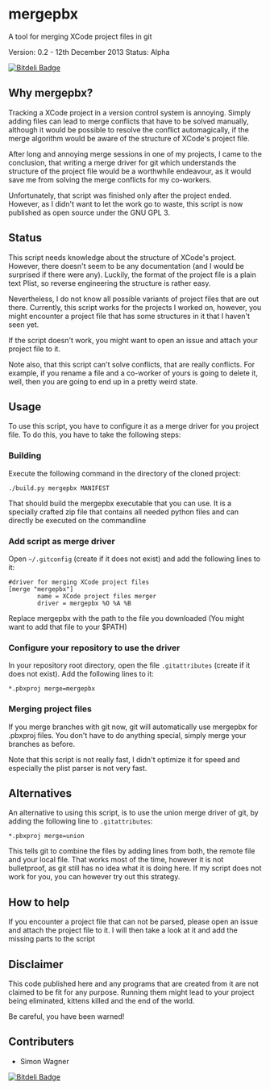 # mergepbx #

A tool for merging XCode project files in git

Version: 0.2 - 12th December 2013
Status: Alpha

[![Bitdeli Badge](https://d2weczhvl823v0.cloudfront.net/simonwagner/mergepbx/trend.png)](https://bitdeli.com/free "Bitdeli Badge")

## Why mergepbx? ##

Tracking a XCode project in a version control system is annoying. Simply adding files can lead to merge conflicts that have to be solved manually, although it would be possible to resolve the conflict automagically, if the merge algorithm would be aware of the structure of XCode's project file.

After long and annoying merge sessions in one of my projects, I came to the conclusion, that writing a merge driver for git which understands the structure of the project file would be a worthwhile endeavour, as it would save me from solving the merge conflicts for my co-workers.

Unfortunately, that script was finished only after the project ended. However, as I didn't want to let the work go to waste, this script is now published as open source under the GNU GPL 3.

## Status ##

This script needs knowledge about the structure of XCode's project. However, there doesn't seem to be any documentation (and I would be surprised if there were any). Luckily, the format of the project file is a plain text Plist, so reverse engineering the structure is rather easy.

Nevertheless, I do not know all possible variants of project files that are out there. Currently, this script works for the projects I worked on, however, you might encounter a project file that has some structures in it that I haven't seen yet.

If the script doesn't work, you might want to open an issue and attach your project file to it.

Note also, that this script can't solve conflicts, that are really conflicts. For example, if you rename a file and a co-worker of yours is going to delete it, well, then you are going to end up in a pretty weird state.

## Usage ##

To use this script, you have to configure it as a merge driver for you project file. To do this, you have to take the following steps:

### Building ###

Execute the following command in the directory of the cloned project:

```
./build.py mergepbx MANIFEST
```

That should build the mergepbx executable that you can use. It is a specially crafted zip file that contains all needed python files and can directly be executed on the commandline

### Add script as merge driver ###

Open `~/.gitconfig` (create if it does not exist) and add the following lines to it:

```
#driver for merging XCode project files
[merge "mergepbx"]
        name = XCode project files merger
        driver = mergepbx %O %A %B
```

Replace mergepbx with the path to the file you downloaded (You might want to add that file to your $PATH)

### Configure your repository to use the driver ###

In your repository root directory, open the file `.gitattributes` (create if it does not exist). Add the following lines to it:

```
*.pbxproj merge=mergepbx
```

### Merging project files ###

If you merge branches with git now, git will automatically use mergepbx for .pbxproj files. You don't have to do anything special, simply merge your branches as before.

Note that this script is not really fast, I didn't optimize it for speed and especially the plist parser is not very fast.

## Alternatives ##

An alternative to using this script, is to use the union merge driver of git, by adding the following line to `.gitattributes`:

```
*.pbxproj merge=union
```

This tells git to combine the files by adding lines from both, the remote file and your local file. That works most of the time, however it is not bulletproof, as git still has no idea what it is doing here.
If my script does not work for you, you can however try out this strategy.

## How to help ##

If you encounter a project file that can not be parsed, please open an issue and attach the project file to it. I will then take a look at it and add the missing parts to the script

## Disclaimer ##

This code published here and any programs that are created from it are not claimed to be fit for any purpose.
Running them might lead to your project being eliminated, kittens killed and the end of the world.

Be careful, you have been warned!

## Contributers ##

* Simon Wagner


[![Bitdeli Badge](https://d2weczhvl823v0.cloudfront.net/simonwagner/mergepbx/trend.png)](https://bitdeli.com/free "Bitdeli Badge")


